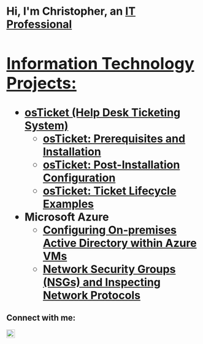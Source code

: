 <h1>Hi, I'm Christopher, an <a href="https://www.linkedin.com/in/christopher-g-de-kock/">IT Professional

<h2> Information Technology Projects:</h2>

- <b>osTicket (Help Desk Ticketing System)</b>
  - [osTicket: Prerequisites and Installation](https://github.com/Christopherdek/osticket-prereqs)
  - [osTicket: Post-Installation Configuration](https://github.com/Christopherdek/post-install-config)
  - [osTicket: Ticket Lifecycle Examples](https://github.com/Christopherdek/ticket-lifecycle)
- <b>Microsoft Azure</b>
  - [Configuring On-premises Active Directory within Azure VMs](https://github.com/Christopherdek/configure-ad)
  - [Network Security Groups (NSGs) and Inspecting Network Protocols](https://github.com/Christopherdek/azure-network-protocols)

<h2>Connect with me:</h2>

[<img align="left" alt="Josh | LinkedIn" width="22px" src="https://cdn.jsdelivr.net/npm/simple-icons@v3/icons/linkedin.svg" />][linkedin]

[linkedin]: https://www.linkedin.com/in/christopher-g-de-kock/

